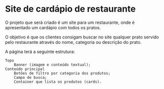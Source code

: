 # Site de cardápio de restaurante

O projeto que será criado é um site para um restaurante, onde é apresentado um cardápio com todos os pratos.

O objetivo é que os clientes consigam buscar no site qualquer prato servido pelo restaurante através do nome, categoria ou descrição do prato.

A página terá a seguinte estrutura:

    Topo
        Banner (imagem e conteúdo textual);
    Conteúdo principal
        Botões de filtro por categoria dos produtos;
        Campo de busca;
        Container que lista os produtos (cards).